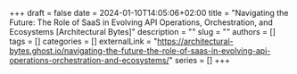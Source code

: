 +++ 
draft = false
date = 2024-01-10T14:05:06+02:00
title = "Navigating the Future: The Role of SaaS in Evolving API Operations, Orchestration, and Ecosystems [Architectural Bytes]"
description = ""
slug = ""
authors = []
tags = []
categories = []
externalLink = "https://architectural-bytes.ghost.io/navigating-the-future-the-role-of-saas-in-evolving-api-operations-orchestration-and-ecosystems/"
series = []
+++
